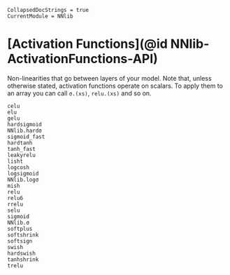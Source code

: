 ```@meta
CollapsedDocStrings = true
CurrentModule = NNlib
```

# [Activation Functions](@id NNlib-ActivationFunctions-API)

Non-linearities that go between layers of your model. Note that, unless otherwise stated,
activation functions operate on scalars. To apply them to an array you can call `σ.(xs)`,
`relu.(xs)` and so on.

```@docs
celu
elu
gelu
hardsigmoid
NNlib.hardσ
sigmoid_fast
hardtanh
tanh_fast
leakyrelu
lisht
logcosh
logsigmoid
NNlib.logσ
mish
relu
relu6
rrelu
selu
sigmoid
NNlib.σ
softplus
softshrink
softsign
swish
hardswish
tanhshrink
trelu
```
